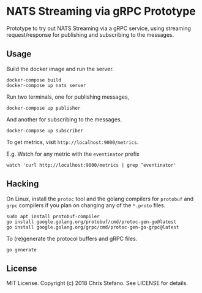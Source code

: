 # NATS Streaming via gRPC Prototype

Prototype to try out NATS Streaming via a gRPC service, using streaming request/response 
for publishing and subscribing to the messages.

## Usage

Build the docker image and run the server.

```
docker-compose build
docker-compose up nats server
```

Run two terminals, one for publishing messages,

```
docker-compose up publisher
```

And another for subscribing to the messages.

```
docker-compose up subscriber
```

To get metrics, visit `http://localhost:9000/metrics`.

E.g. Watch for any metric with the `eventinator` prefix

```
watch 'curl http://localhost:9000/metrics | grep ^eventinator'
```

## Hacking

On Linux, install the `protoc` tool and the golang compilers for `protobuf` and `grpc` compilers if you plan on changing any of the `*.proto` files.

```
sudo apt install protobuf-compiler
go install google.golang.org/protobuf/cmd/protoc-gen-go@latest
go install google.golang.org/grpc/cmd/protoc-gen-go-grpc@latest
```

To (re)generate the protocol buffers and gRPC files.

```
go generate
```

## License

MIT License. Copyright (c) 2018 Chris Stefano. See LICENSE for details.
